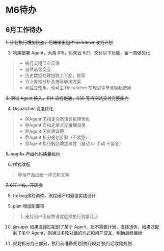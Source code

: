 # M6待办

## 6月工作待办

~~1. 计划执行增加状态，后端输出组件markdown改为计划~~

2. 构建部署 Agent，大禹 615，贝壳云 621，交付以下功能，留一周做优化
> * 执行流程节点反馈
> * 自然语言交互
> * 历史数据处理提取上下文，推荐
> * 节点异常分析及推荐解决方案
> * 可独立使用，也可由 Dispatcher 在规划中节点唤起使用

~~3. 测试 Agent 接入，614 流程跑通，630 等待测试交付完整能力~~

4. Dispatcher 调度优化
> * @Agent 无指定自然语言推理优化
> * @Agent 有指定单点无推理调用
> * @Agent 无推理调用
> * @Agent 拆分规划步骤（不紧急）
> * @Agent 执行规划增加属性（自动 or 手动  不紧急）

~~5. bug fix 产出代码质量优化~~

6. 样式改版
> 等待产品出统一样式和文案

~~7. 617上线，开灰度~~

8. fix bug流程调整，流程闭环和最佳实践设计 

9. plan 增加配置项
> 1. 支持用户用自然语言选择执行到第几步

10. @super 如果直接匹配到了某个 Agent，则不需要计划，直接透传，如果匹配到了多个 Agent，则通过多轮对话的方式和用户交互，明确最终目标

11. 规划拆分为三部分，执行前准备规划|执行规划|执行后收尾规划


